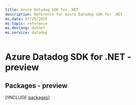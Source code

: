 ```yaml
---
title: Azure Datadog SDK for .NET
description: Reference for Azure Datadog SDK for .NET
ms.date: 07/25/2025
ms.topic: reference
ms.devlang: dotnet
ms.service: datadog
---
```

# Azure Datadog SDK for .NET - preview
## Packages - preview
[!INCLUDE [packages](datadog-index.md)]